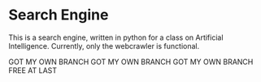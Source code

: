 # Search Engine
This is a search engine, written in python for a class on Artificial Intelligence.
Currently, only the webcrawler is functional.

GOT MY OWN BRANCH GOT MY OWN BRANCH GOT MY OWN BRANCH FREE AT LAST
